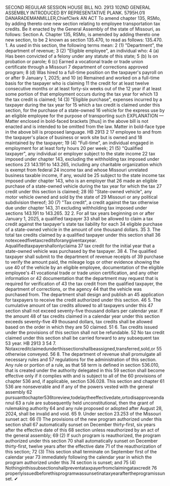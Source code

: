 SECOND REGULAR SESSION
HOUSE BILL NO. 2913
102ND GENERAL ASSEMBLY
INTRODUCED BY REPRESENTATIVE PLANK.
5795H.01I DANARADEMANMILLER,ChiefClerk
AN ACT
To amend chapter 135, RSMo, by adding thereto one new section relating to employee
transportation tax credits.
Be it enacted by the General Assembly of the state of Missouri, as follows:
Section A. Chapter 135, RSMo, is amended by adding thereto one new section, to be
2 known as section 135.470, to read as follows:
135.470. 1. As used in this section, the following terms mean:
2 (1) "Department", the department of revenue;
3 (2) "Eligible employee", an individual who:
4 (a) Has been convicted of a felony under any statute of this state;
5 (b) Is on probation or parole;
6 (c) Earned a vocational trade or trade union certificate through a Missouri
7 department of corrections approved program;
8 (d) Was hired to a full-time position on the taxpayer's payroll on or after
9 January 1, 2025; and
10 (e) Remained and worked on a full-time basis for the taxpayer who is claiming
11 the credit for at least twelve consecutive months or at least forty-six weeks out of the
12 year if at least some portion of that employment occurs during the tax year for which
13 the tax credit is claimed;
14 (3) "Eligible purchase", expenses incurred by a taxpayer during the tax year for
15 which a tax credit is claimed under this section, for the purchase of a state-owned
16 vehicle for the express use by an eligible employee for the purpose of transporting such
EXPLANATION — Matter enclosed in bold-faced brackets [thus] in the above bill is not enacted and is
intended to be omitted from the law. Matter in bold-face type in the above bill is proposed language.
HB 2913 2
17 employee to and from the taxpayer's place of business or work site but is owned and
18 maintained by the taxpayer;
19 (4) "Full-time", an individual engaged in employment for at least forty hours
20 per week;
21 (5) "Qualified taxpayer", any individual or employer subject to the state income
22 tax imposed under chapter 143, excluding the withholding tax imposed under sections
23 143.191 to 143.265, including any charitable organization which is exempt from federal
24 income tax and whose Missouri unrelated business taxable income, if any, would be
25 subject to the state income tax imposed under chapter 143, who is an employer that
26 made an eligible purchase of a state-owned vehicle during the tax year for which the tax
27 credit under this section is claimed;
28 (6) "State-owned vehicle", any motor vehicle owned and sold by the state of
29 Missouri or any political subdivision thereof;
30 (7) "Tax credit", a credit against the tax otherwise due under chapter 143,
31 excluding withholding tax imposed under sections 143.191 to 143.265.
32 2. For all tax years beginning on or after January 1, 2025, a qualified taxpayer
33 shall be allowed to claim a tax credit against the taxpayer's state tax liability for each
34 eligible purchase of a state-owned vehicle in the amount of one thousand dollars.
35 3. The total tax credits claimed by a qualified taxpayer under this section shall
36 notexceedfivetaxcreditsforanygiventaxyear. Aqualifiedtaxpayershallonlyclaima
37 tax credit for the initial year that a state-owned vehicle was purchased by the taxpayer.
38 4. The qualified taxpayer shall submit to the department of revenue receipts of
39 purchase to verify the amount paid, the mileage logs or other evidence showing the use
40 of the vehicle by an eligible employee, documentation of the eligible employee's
41 vocational trade or trade union certification, and any other information or
42 documentation that the department may request that is required for verification of
43 the tax credit from the qualified taxpayer, the department of corrections, or the agency
44 that the vehicle was purchased from. The department shall design and publish an
45 application for taxpayers to receive the credit authorized under this section.
46 5. The cumulative amount of tax credits allowed to all taxpayers under this
47 section shall not exceed seventy-five thousand dollars per calendar year. If the amount
48 of tax credits claimed in a calendar year under this section exceeds seventy-five
49 thousand dollars, tax credits shall be allowed based on the order in which they are
50 claimed.
51 6. Tax credits issued under the provisions of this section shall not be refundable.
52 No tax credit claimed under this section shall be carried forward to any subsequent tax
53 year.
HB 2913 3
54 7. Notaxcreditclaimedunderthissectionshallbeassigned,transferred,sold,or
55 otherwise conveyed.
56 8. The department of revenue shall promulgate all necessary rules and
57 regulations for the administration of this section. Any rule or portion of a rule, as that
58 term is defined in section 536.010, that is created under the authority delegated in this
59 section shall become effective only if it complies with and is subject to all of the
60 provisions of chapter 536 and, if applicable, section 536.028. This section and chapter
61 536 are nonseverable and if any of the powers vested with the general assembly
62 pursuanttochapter536toreview,todelaytheeffectivedate,ortodisapproveandannul
63 a rule are subsequently held unconstitutional, then the grant of rulemaking authority
64 and any rule proposed or adopted after August 28, 2024, shall be invalid and void.
65 9. Under section 23.253 of the Missouri sunset act:
66 (1) The provisions of the new program authorized under this section shall
67 automatically sunset on December thirty-first, six years after the effective date of this
68 section unless reauthorized by an act of the general assembly;
69 (2) If such program is reauthorized, the program authorized under this section
70 shall automatically sunset on December thirty-first, twelve years after the effective date
71 of the reauthorization of this section;
72 (3) This section shall terminate on September first of the calendar year
73 immediately following the calendar year in which the program authorized under this
74 section is sunset; and
75 (4) Nothinginthissubsectionshallpreventataxpayerfromclaimingataxcredit
76 properlyissuedbeforethisprogramwassunsetinataxyearaftertheprogramissunset.
✔